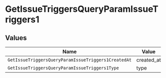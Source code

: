 # GetIssueTriggersQueryParamIssueTriggers1


## Values

| Name                                                | Value                                               |
| --------------------------------------------------- | --------------------------------------------------- |
| `GetIssueTriggersQueryParamIssueTriggers1CreatedAt` | created_at                                          |
| `GetIssueTriggersQueryParamIssueTriggers1Type`      | type                                                |